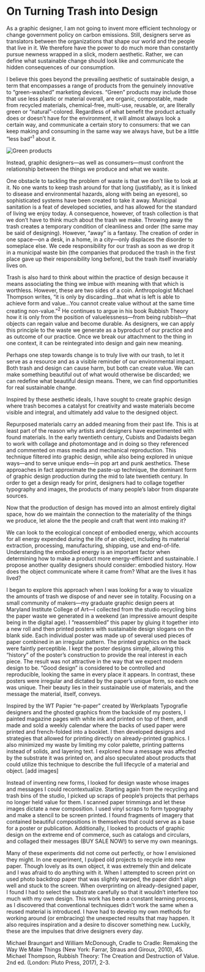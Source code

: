 # On Turning Trash into Design

As a graphic designer, I am not going to invent more efficient technology or change government policy on carbon emissions. Still, designers serve as translators between the organizations that shape our world and the people that live in it. We therefore have the power to do much more than constantly pursue newness wrapped in a slick, modern aesthetic. Rather, we can define what sustainable change should look like and communicate the hidden consequences of our consumption.

I believe this goes beyond the prevailing aesthetic of sustainable design, a term that encompasses a range of products from the genuinely innovative to “green-washed” marketing devices. “Green” products may include those that use less plastic or material overall, are organic, compostable, made from recycled materials, chemical-free, multi-use, reusable, or, are literally green or “natural”-colored. Regardless of what benefit the product actually does or doesn’t have for the environment, it will almost always look a certain way, and communicate a certain story to consumers: that we can keep making and consuming in the same way we always have, but be a little “less bad”<sup>1</sup> about it.

![Green products](/images/green-products.png "Green products")

Instead, graphic designers—as well as consumers—must confront the relationship between the things we produce and what we waste. 

One obstacle to tackling the problem of waste is that we don’t like to look at it. No one wants to keep trash around for that long (justifiably, as it is linked to disease and environmental hazards, along with being an eyesore), so sophisticated systems have been created to take it away. Municipal sanitation is a feat of developed societies, and has allowed for the standard of living we enjoy today. A consequence, however, of trash collection is that we don’t have to think much about the trash we make. Throwing away the trash creates a temporary condition of cleanliness and order (the same may be said of designing). However, “away” is a fantasy. The creation of order in one space—on a desk, in a home, in a city—only displaces the disorder to someplace else. We cede responsibility for our trash as soon as we drop it in a municipal waste bin (the companies that produced the trash in the first place gave up their responsibility long before), but the trash itself invariably lives on.

Trash is also hard to think about within the practice of design because it means associating the thing we imbue with meaning with that which is worthless. However, these are two sides of a coin. Anthropologist Michael Thompson writes, “it is only by discarding…that what is left is able to achieve form and value…You cannot create value without at the same time creating non-value.”<sup>2</sup> He continues to argue in his book Rubbish Theory how it is only from the position of valuelessness—from being rubbish—that objects can regain value and become durable. As designers, we can apply this principle to the waste we generate as a byproduct of our practice and as outcome of our practice. Once we break our attachment to the thing in one context, it can be reintegrated into design and gain new meaning.

Perhaps one step towards change is to truly live with our trash, to let it serve as a resource and as a visible reminder of our environmental impact. Both trash and design can cause harm, but both can create value. We can make something beautiful out of what would otherwise be discarded; we can redefine what beautiful design means. There, we can find opportunities for real sustainable change.

Inspired by these aesthetic ideals, I have sought to create graphic design where trash becomes a catalyst for creativity and waste materials become visible and integral, and ultimately add value to the designed object.

Repurposed materials carry an added meaning from their past life. This is at least part of the reason why artists and designers have experimented with found materials. In the early twentieth century, Cubists and Dadaists began to work with collage and photomontage and in doing so they referenced and commented on mass media and mechanical reproduction. This technique filtered into graphic design, while also being explored in unique ways—and to serve unique ends—in pop art and punk aesthetics. These approaches in fact approximate the paste-up technique, the dominant form of graphic design production during the mid to late twentieth century. In order to get a design ready for print, designers had to collage together typography and images, the products of many people’s labor from disparate sources.

Now that the production of design has moved into an almost entirely digital space, how do we maintain the connection to the materiality of the things we produce, let alone the the people and craft that went into making it? 

We can look to the ecological concept of embodied energy, which accounts for all energy expended during the life of an object, including its material extraction, processing, manufacturing, shipping, use and end-of-life. Understanding the embodied energy is an important factor when determining how to make a product more energy-efficient and sustainable. I propose another quality designers should consider: embodied history. How does the object communicate where it came from? What are the lives it has lived?

I began to explore this approach when I was looking for a way to visualize the amounts of trash we dispose of and never see in totality. Focusing on a small community of makers—my graduate graphic design peers at Maryland Institute College of Art—I collected from the studio recycling bins the paper waste we generated in a weekend (an impressive amount despite being in the digital age). I “reassembled” this paper by gluing it together into a new roll and then printed posters with sustainable design slogans on the blank side. Each individual poster was made up of several used pieces of paper combined in an irregular pattern. The printed graphics on the back were faintly perceptible. I kept the poster designs simple, allowing this “history” of the poster’s construction to provide the real interest in each piece. The result was not attractive in the way that we expect modern design to be. “Good design” is considered to be controlled and reproducible, looking the same in every place it appears. In contrast, these posters were irregular and dictated by the paper’s unique form, so each one was unique. Their beauty lies in their sustainable use of materials, and the message the material, itself, conveys.

Inspired by the WT Papier “re-paper” created by Werkplaats Typografie designers and the ghosted graphics from the backside of my posters, I painted magazine pages with white ink and printed on top of them, andI made and sold a weekly calendar where the backs of used paper were printed and french-folded into a booklet. I then developed designs and strategies that allowed for printing directly on already-printed graphics. I also minimized my waste by limiting my color palette, printing patterns instead of solids, and layering text. I explored how a message was affected by the substrate it was printed on, and also speculated about products that could utilize this technique to describe the full lifecycle of a material and object. [add images] 
	
Instead of inventing new forms, I looked for design waste whose images and messages I could recontextualize. Starting again from the recycling and trash bins of the studio, I picked up scraps of people’s projects that perhaps no longer held value for them. I scanned paper trimmings and let these images dictate a new composition. I used vinyl scraps to form typography and make a stencil to be screen printed. I found fragments of imagery that contained beautiful compositions in themselves that could serve as a base for a poster or publication. Additionally, I looked to products of graphic design on the extreme end of commerce, such as catalogs and circulars, and collaged their messages (BUY SALE NOW!) to serve my own meanings.

Many of these experiments did not come out perfectly, or how I envisioned they might. In one experiment, I pulped old projects to recycle into new paper. Though lovely as its own object, it was extremely thin and delicate and I was afraid to do anything with it. When I attempted to screen print on used photo backdrop paper that was slightly warped, the paper didn’t align well and stuck to the screen. When overprinting on already-designed paper, I found I had to select the substrate carefully so that it wouldn’t interfere too much with my own design. This work has been a constant learning process, as I discovered that conventional techniques didn’t work the same when a reused material is introduced. I have had to develop my own methods for working around (or embracing) the unexpected results that may happen. It also requires inspiration and a desire to discover something new. Luckily, these are the impulses that drive designers every day.

Michael Braungart and William McDonough, Cradle to Cradle: Remaking the Way We Make Things (New York: Farrar, Straus and Giroux, 2010), 45.
Michael Thompson, Rubbish Theory: The Creation and Destruction of Value. 2nd ed. (London: Pluto Press, 2017), 2-3.